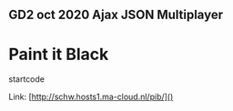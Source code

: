 ## GD2 oct 2020 Ajax JSON Multiplayer
# Paint it Black

startcode

Link: [http://schw.hosts1.ma-cloud.nl/pib/]()



